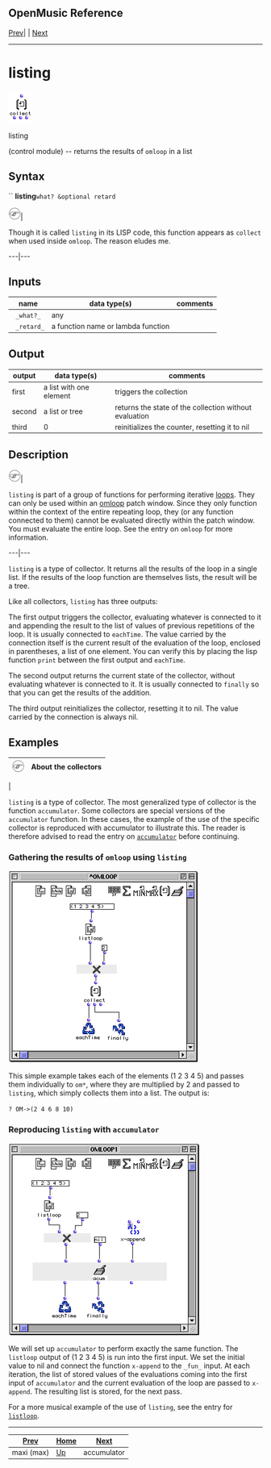 OpenMusic Reference  
---  
[Prev](maxi)| | [Next](accumulator)  
  
* * *

# listing

![](figures/functions/control/listing.png)

  
  
listing  
  
(control module) \-- returns the results of `omloop` in a list  

## Syntax

`` **listing**` what? &optional retard `

![Note](figures/images/note.gif)|

Though it is called `listing` in its LISP code, this function appears as
`collect` when used inside `omloop`. The reason eludes me.  
  
---|---  
  
## Inputs

name| data type(s)| comments  
---|---|---  
` _what?_`|  any|  
` _retard_`|  a function name or lambda function|  
  
## Output

output| data type(s)| comments  
---|---|---  
first| a list with one element| triggers the collection  
second| a list or tree| returns the state of the collection without evaluation  
third| 0| reinitializes the counter, resetting it to nil  
  
## Description

![Note](figures/images/note.gif)|

`listing` is part of a group of functions for performing iterative
[loops](glossary#LOOP). They can only be used within an
[omloop](omloop) patch window. Since they only function within the
context of the entire repeating loop, they (or any function connected to them)
cannot be evaluated directly within the patch window. You must evaluate the
entire loop. See the entry on `omloop` for more information.  
  
---|---  
  
`listing` is a type of collector. It returns all the results of the loop in a
single list. If the results of the loop function are themselves lists, the
result will be a tree.

Like all collectors, `listing` has three outputs:

The first output triggers the collector, evaluating whatever is connected to
it and appending the result to the list of values of previous repetitions of
the loop. It is usually connected to `eachTime`. The value carried by the
connection itself is the current result of the evaluation of the loop,
enclosed in parentheses, a list of one element. You can verify this by placing
the lisp function `print` between the first output and `eachTime`.

The second output returns the current state of the collector, without
evaluating whatever is connected to it. It is usually connected to `finally`
so that you can get the results of the addition.

The third output reinitializes the collector, resetting it to nil. The value
carried by the connection is always nil.

## Examples

![Note](figures/images/note.gif)|  **About the collectors**  
---|---  
 |

`listing` is a type of collector. The most generalized type of collector is
the function `accumulator`. Some collectors are special versions of the
`accumulator` function. In these cases, the example of the use of the specific
collector is reproduced with accumulator to illustrate this. The reader is
therefore advised to read the entry on [`accumulator`](accumulator)
before continuing.  
  
### Gathering the results of `omloop` using `listing`

![](figures/functions/control/listingEX1.png)

This simple example takes each of the elements (1 2 3 4 5) and passes them
individually to `om*`, where they are multiplied by 2 and passed to `listing`,
which simply collects them into a list. The output is:

`? OM->(2 4 6 8 10)`

### Reproducing `listing` with `accumulator`

![](figures/functions/control/listingEX2.png)

We will set up `accumulator` to perform exactly the same function. The
`listloop` output of (1 2 3 4 5) is run into the first input. We set the
initial value to nil and connect the function `x-append` to the `_fun_` input.
At each iteration, the list of stored values of the evaluations coming into
the first input of `accumulator` and the current evaluation of the loop are
passed to `x-append`. The resulting list is stored, for the next pass.

For a more musical example of the use of `listing`, see the entry for
[`listloop`](listloop).

* * *

[Prev](maxi)| [Home](index)| [Next](accumulator)  
---|---|---  
maxi (max)| [Up](funcref.omloop)| accumulator

